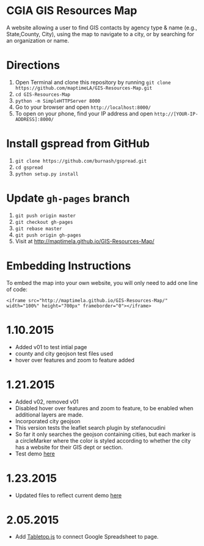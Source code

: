 CGIA GIS Resources Map
==============
A website allowing a user to find GIS contacts by agency type & name (e.g., State,County, City), using the map to navigate to a city, or by searching for an organization or name.

Directions
=========
1. Open Terminal and clone this repository by running `git clone https://github.com/maptimeLA/GIS-Resources-Map.git`
2. `cd GIS-Resources-Map`
3. `python -m SimpleHTTPServer 8000`
4. Go to your browser and open `http://localhost:8000/`
5. To open on your phone, find your IP address and open `http://[YOUR-IP-ADDRESS]:8000/`

Install gspread from GitHub
=========
1. `git clone https://github.com/burnash/gspread.git`
2. `cd gspread`
3. `python setup.py install`

Update `gh-pages` branch
=========
1. `git push origin master`
2. `git checkout gh-pages`
3. `git rebase master`
4. `git push origin gh-pages`
5. Visit at http://maptimela.github.io/GIS-Resources-Map/

Embedding Instructions
=========
To embed the map into your own website, you will only need to add one line of code:

`<iframe src="http://maptimela.github.io/GIS-Resources-Map/" width="100%" height="700px" frameborder="0"></iframe>`

1.10.2015
=========
- Added v01 to test intial page
- county and city geojson test files used
- hover over features and zoom to feature added

1.21.2015
=========
- Added v02, removed v01
- Disabled hover over features and zoom to feature, to be enabled when additional layers are made.
- Incorporated city geojson
- This version tests the leaflet search plugin by stefanocudini
- So far it only searches the geojson containing cities, but each marker is a circleMarker where the color is styled according to whether the city has a website for their GIS dept or section.
- Test demo [here](http://maptimela.github.io/GIS-Resources-Map)

1.23.2015
=========
- Updated files to reflect current demo [here](http://maptimela.github.io/GIS-Resources-Map)

2.05.2015
=========
- Add [Tabletop.js](https://github.com/jsoma/tabletop) to connect Google Spreadsheet to page.
